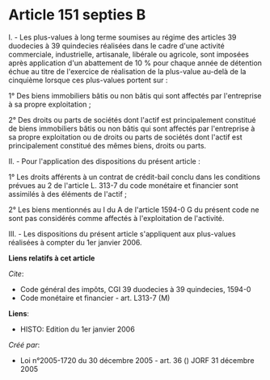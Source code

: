 # Article 151 septies B

I. - Les plus-values à long terme soumises au régime des articles 39 duodecies à 39 quindecies réalisées dans le cadre d'une
activité commerciale, industrielle, artisanale, libérale ou agricole, sont imposées après application d'un abattement de 10 %
pour chaque année de détention échue au titre de l'exercice de réalisation de la plus-value au-delà de la cinquième lorsque
ces plus-values portent sur :

1° Des biens immobiliers bâtis ou non bâtis qui sont affectés par l'entreprise à sa propre exploitation ;

2° Des droits ou parts de sociétés dont l'actif est principalement constitué de biens immobiliers bâtis ou non bâtis qui sont
affectés par l'entreprise à sa propre exploitation ou de droits ou parts de sociétés dont l'actif est principalement
constitué des mêmes biens, droits ou parts.

II. - Pour l'application des dispositions du présent article :

1° Les droits afférents à un contrat de crédit-bail conclu dans les conditions prévues au 2 de l'article L. 313-7 du code
monétaire et financier sont assimilés à des éléments de l'actif ;

2° Les biens mentionnés au I du A de l'article 1594-0 G du présent code ne sont pas considérés comme affectés à
l'exploitation de l'activité.

III. - Les dispositions du présent article s'appliquent aux plus-values réalisées à compter du 1er janvier 2006.

**Liens relatifs à cet article**

_Cite_:

  - Code général des impôts, CGI 39 duodecies à 39 quindecies, 1594-0
  - Code monétaire et financier - art. L313-7 (M)

**Liens**:

  - HISTO: Edition du 1er janvier 2006

_Créé par_:

  - Loi n°2005-1720 du 30 décembre 2005 - art. 36 () JORF 31 décembre 2005
